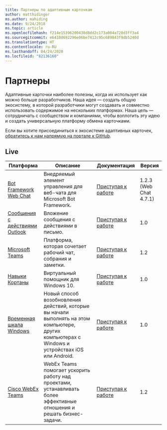 ```yaml
---
title: Партнеры по адаптивным карточкам
author: matthidinger
ms.author: mahiding
ms.date: 9/24/2018
ms.topic: article
ms.openlocfilehash: f214e15396200438d8dd2c173a004a728d3ff3a4
ms.sourcegitcommit: e6418d692296e06be7412c95c689843f9db5240d
ms.translationtype: HT
ms.contentlocale: ru-RU
ms.lasthandoff: 04/24/2020
ms.locfileid: "82136160"
---
```

# <a name="partners"></a>Партнеры 

Адаптивные карточки наиболее полезны, когда их использует как можно больше разработчиков. Наша идея — создать общую экосистему, в которой разработчики могут создавать и совместно использовать содержимое на нескольких платформах. Наша цель — сотрудничать с сообществом и компаниями, чтобы воплотить эту идею и создать универсальную платформу обмена карточками.

Если вы хотите присоединиться к экосистеме адаптивных карточек, [обратитесь к нам напрямую на портале к GitHub](https://github.com/Microsoft/AdaptiveCards).

## <a name="live"></a>Live

Платформа | Описание | Документация | Версия
---------|-------------|---------------|---------
[Bot Framework Web Chat](https://github.com/Microsoft/BotFramework-WebChat)  | Внедряемый элемент управления для веб-чата для Microsoft Bot Framework. | [Приступая к работе](https://docs.microsoft.com/adaptive-cards/get-started/bots) | 1.2.3 (Web Chat 4.7.1)
[Сообщения с действиями Outlook](https://docs.microsoft.com/outlook/actionable-messages/)  | Вложение сообщения с действиями в письмо. | [Приступая к работе](https://docs.microsoft.com/outlook/actionable-messages/) | 1.0
[Microsoft Teams](https://products.office.com/microsoft-teams/group-chat-software) | Платформа, которая сочетает рабочий чат, собрания и заметки. | [Приступая к работе](https://docs.microsoft.com/microsoftteams/platform/concepts/cards/cards-reference#adaptive-card) | 1.2
[Навыки Кортаны](https://docs.microsoft.com/cortana/skills/adaptive-cards) | Виртуальный помощник для Windows 10. | [Приступая к работе](https://docs.microsoft.com/adaptive-cards/get-started/bots) | 1.0
[Временная шкала Windows](https://blogs.windows.com/windowsexperience/2017/12/19/announcing-windows-10-insider-preview-build-17063-pc/) | Новый способ возобновления действий, которые вы начали выполнять на этом компьютере, других компьютерах с Windows и устройствах iOS или Android. | [Приступая к работе](https://docs.microsoft.com/adaptive-cards/get-started/windows) | 1.0
[Cisco WebEx Teams](https://www.webex.com/team-collaboration.html) | WebEx Teams помогает ускорить работу над проектами, устанавливать более эффективные отношения и решать бизнес-задачи. | [Приступая к работе](https://developer.webex.com/docs/api/guides/cards) | 1.2
